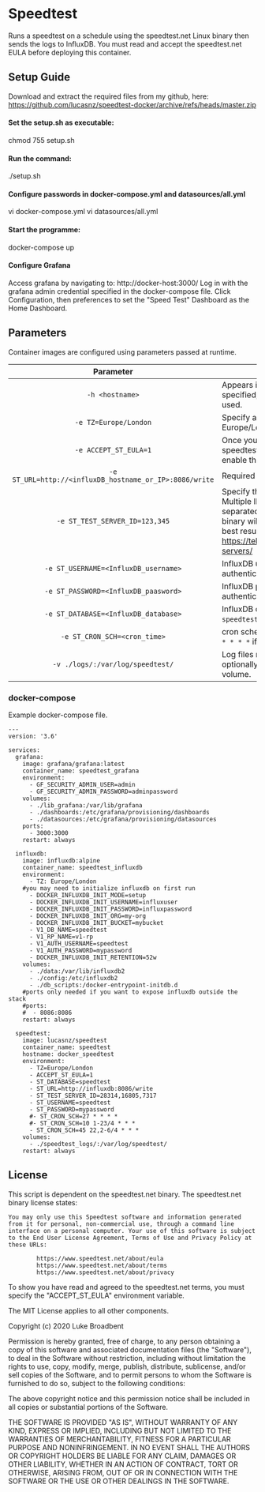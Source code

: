 # Speedtest
Runs a speedtest on a schedule using the speedtest.net Linux binary then sends the logs to InfluxDB. You must read and accept the speedtest.net EULA before deploying this container.

## Setup Guide
Download and extract the required files from my github, here:
https://github.com/lucasnz/speedtest-docker/archive/refs/heads/master.zip

#### Set the setup.sh as executable:
chmod 755 setup.sh
#### Run the command:
./setup.sh
#### Configure passwords in docker-compose.yml and datasources/all.yml
vi docker-compose.yml
vi datasources/all.yml

#### Start the programme:
docker-compose up

#### Configure Grafana
Access grafana by navigating to:
http://docker-host:3000/
Log in with the grafana admin credential specified in the docker-compose file.
Click Configuration, then preferences to set the "Speed Test" Dashboard as the Home Dashboard.

## Parameters

Container images are configured using parameters passed at runtime.

| Parameter | Function |
| :----: | --- |
| `-h <hostname>` | Appears in InfluxDB logs. If not specified, the container ID will be used. |
| `-e TZ=Europe/London` | Specify a time zone to use e.g. Europe/London. |
| `-e ACCEPT_ST_EULA=1` | Once you've reviewed the speedtest.net EULA and accepted enable this environment variable. |
| `-e ST_URL=http://<influxDB_hostname_or_IP>:8086/write` | Required URL for InfluxDB. |
| `-e ST_TEST_SERVER_ID=123,345` | Specify the speedtest server IDs. Multiple IDs can be listed via comma separated list. If not specified, the binary will auto select a server. For best results, select a server from: https://telcodb.net/explore/speedtest-servers/ |
| `-e ST_USERNAME=<InfluxDB_username>` | InfluxDB username (required if authentication is enabled in InfluxDB). |
| `-e ST_PASSWORD=<InfluxDB_paasword>` | InfluxDB password (required if authentication is enabled in InfluxDB). |
| `-e ST_DATABASE=<InfluxDB_database>` | InfluxDB database. Defaults to `speedtest` if not specified. |
| `-e ST_CRON_SCH=<cron_time>` | cron schedule for test. Defaults to `10 * * * *` if not specified. |
| `-v ./logs/:/var/log/speedtest/` | Log files reside here and can optionally be retained by mapping the volume. |

### docker-compose

Example docker-compose file.

```
---
version: '3.6'

services:
  grafana:
    image: grafana/grafana:latest
    container_name: speedtest_grafana
    environment:
      - GF_SECURITY_ADMIN_USER=admin
      - GF_SECURITY_ADMIN_PASSWORD=adminpassword
    volumes:
      - ./lib_grafana:/var/lib/grafana
      - ./dashboards:/etc/grafana/provisioning/dashboards
      - ./datasources:/etc/grafana/provisioning/datasources
    ports:
      - 3000:3000
    restart: always

  influxdb:
    image: influxdb:alpine
    container_name: speedtest_influxdb
    environment:
      - TZ: Europe/London
    #you may need to initialize influxdb on first run
      - DOCKER_INFLUXDB_INIT_MODE=setup
      - DOCKER_INFLUXDB_INIT_USERNAME=influxuser
      - DOCKER_INFLUXDB_INIT_PASSWORD=influxpassword
      - DOCKER_INFLUXDB_INIT_ORG=my-org
      - DOCKER_INFLUXDB_INIT_BUCKET=mybucket
      - V1_DB_NAME=speedtest
      - V1_RP_NAME=v1-rp
      - V1_AUTH_USERNAME=speedtest
      - V1_AUTH_PASSWORD=mypassword
      - DOCKER_INFLUXDB_INIT_RETENTION=52w
    volumes:
      - ./data:/var/lib/influxdb2
      - ./config:/etc/influxdb2
      - ./db_scripts:/docker-entrypoint-initdb.d
    #ports only needed if you want to expose influxdb outside the stack
    #ports:
    #  - 8086:8086
    restart: always

  speedtest:
    image: lucasnz/speedtest
    container_name: speedtest
    hostname: docker_speedtest
    environment:
      - TZ=Europe/London
      - ACCEPT_ST_EULA=1
      - ST_DATABASE=speedtest
      - ST_URL=http://influxdb:8086/write
      - ST_TEST_SERVER_ID=28314,16805,7317
      - ST_USERNAME=speedtest
      - ST_PASSWORD=mypassword
      #- ST_CRON_SCH=27 * * * *
      #- ST_CRON_SCH=10 1-23/4 * * *
      - ST_CRON_SCH=45 22,2-6/4 * * *
    volumes:
      - ./speedtest_logs/:/var/log/speedtest/
    restart: always

```

## License

This script is dependent on the speedtest.net binary. The speedtest.net binary license states:
```
You may only use this Speedtest software and information generated
from it for personal, non-commercial use, through a command line
interface on a personal computer. Your use of this software is subject
to the End User License Agreement, Terms of Use and Privacy Policy at
these URLs:

        https://www.speedtest.net/about/eula
        https://www.speedtest.net/about/terms
        https://www.speedtest.net/about/privacy
```
To show you have read and agreed to the speedtest.net terms, you must specify the "ACCEPT_ST_EULA" environment variable.

The MIT License applies to all other components.

Copyright (c) 2020 Luke Broadbent

Permission is hereby granted, free of charge, to any person obtaining a copy of this software and associated documentation files (the "Software"), to deal in the Software without restriction, including without limitation the rights to use, copy, modify, merge, publish, distribute, sublicense, and/or sell copies of the Software, and to permit persons to whom the Software is furnished to do so, subject to the following conditions:

The above copyright notice and this permission notice shall be included in all copies or substantial portions of the Software.

THE SOFTWARE IS PROVIDED "AS IS", WITHOUT WARRANTY OF ANY KIND, EXPRESS OR IMPLIED, INCLUDING BUT NOT LIMITED TO THE WARRANTIES OF MERCHANTABILITY, FITNESS FOR A PARTICULAR PURPOSE AND NONINFRINGEMENT. IN NO EVENT SHALL THE AUTHORS OR COPYRIGHT HOLDERS BE LIABLE FOR ANY CLAIM, DAMAGES OR OTHER LIABILITY, WHETHER IN AN ACTION OF CONTRACT, TORT OR OTHERWISE, ARISING FROM, OUT OF OR IN CONNECTION WITH THE SOFTWARE OR THE USE OR OTHER DEALINGS IN THE SOFTWARE.
